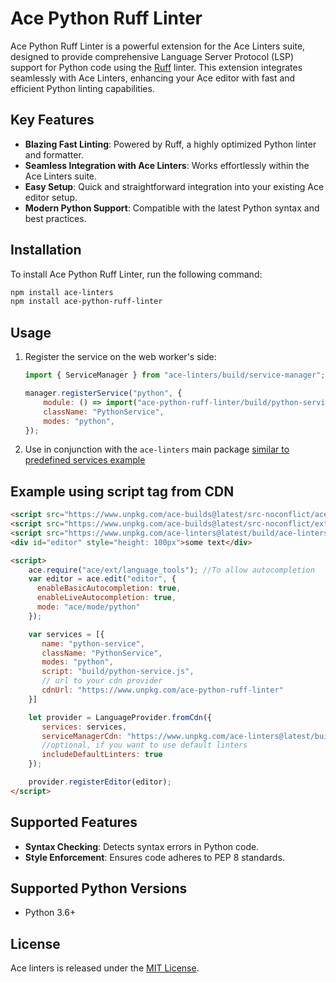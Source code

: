 # Ace Python Ruff Linter

Ace Python Ruff Linter is a powerful extension for the Ace Linters suite, designed to provide comprehensive Language Server Protocol (LSP) support for Python code using the [Ruff](https://github.com/astral-sh/ruff) linter. This extension integrates seamlessly with Ace Linters, enhancing your Ace editor with fast and efficient Python linting capabilities.

## Key Features

- **Blazing Fast Linting**: Powered by Ruff, a highly optimized Python linter and formatter.
- **Seamless Integration with Ace Linters**: Works effortlessly within the Ace Linters suite.
- **Easy Setup**: Quick and straightforward integration into your existing Ace editor setup.
- **Modern Python Support**: Compatible with the latest Python syntax and best practices.

## Installation

To install Ace Python Ruff Linter, run the following command:

```bash
npm install ace-linters
npm install ace-python-ruff-linter
```

## Usage

1. Register the service on the web worker's side:

   ```javascript
   import { ServiceManager } from "ace-linters/build/service-manager";

   manager.registerService("python", {
       module: () => import("ace-python-ruff-linter/build/python-service"),
       className: "PythonService",
       modes: "python",
   });
   ```

2. Use in conjunction with the `ace-linters` main package [similar to predefined services example](https://github.com/mkslanc/ace-linters?tab=readme-ov-file#example-client-with-pre-defined-services)

## Example using script tag from CDN

```html
<script src="https://www.unpkg.com/ace-builds@latest/src-noconflict/ace.js"></script>
<script src="https://www.unpkg.com/ace-builds@latest/src-noconflict/ext-language_tools.js"></script>
<script src="https://www.unpkg.com/ace-linters@latest/build/ace-linters.js"></script>
<div id="editor" style="height: 100px">some text</div>

<script>
    ace.require("ace/ext/language_tools"); //To allow autocompletion
    var editor = ace.edit("editor", {
      enableBasicAutocompletion: true,
      enableLiveAutocompletion: true,
      mode: "ace/mode/python"
    });

    var services = [{
       name: "python-service",
       className: "PythonService",
       modes: "python",
       script: "build/python-service.js",
       // url to your cdn provider
       cdnUrl: "https://www.unpkg.com/ace-python-ruff-linter"
    }]

    let provider = LanguageProvider.fromCdn({
       services: services,
       serviceManagerCdn: "https://www.unpkg.com/ace-linters@latest/build/",
       //optional, if you want to use default linters
       includeDefaultLinters: true
    });

    provider.registerEditor(editor);
</script>
```

## Supported Features

- **Syntax Checking**: Detects syntax errors in Python code.
- **Style Enforcement**: Ensures code adheres to PEP 8 standards.

## Supported Python Versions

- Python 3.6+

## License

Ace linters is released under the [MIT License](https://opensource.org/licenses/MIT).

